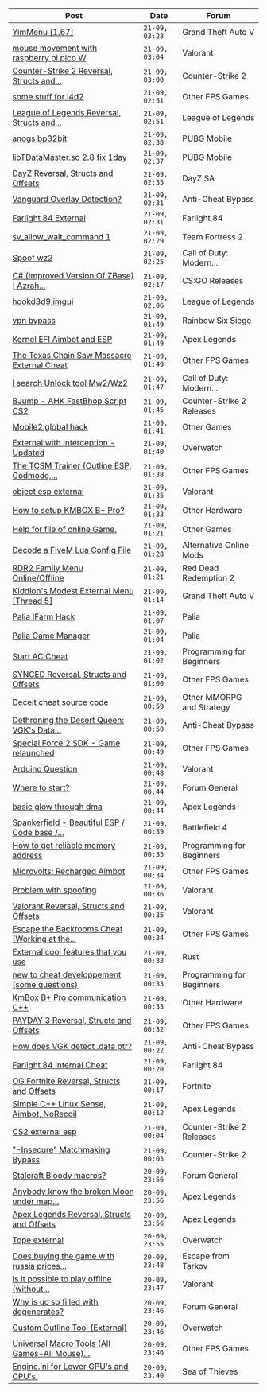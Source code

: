 |Post|Date|Forum|
|----|----|-----|
|[YimMenu \[1.67\]](https://www.unknowncheats.me/forum/grand-theft-auto-v/476972-yimmenu-1-67-a.html)|`21-09, 03:23`|Grand Theft Auto V|
|[mouse movement with raspberry pi pico W](https://www.unknowncheats.me/forum/valorant/602459-mouse-movement-raspberry-pi-pico.html)|`21-09, 03:04`|Valorant|
|[Counter-Strike 2 Reversal, Structs and...](https://www.unknowncheats.me/forum/counter-strike-2-a/576077-counter-strike-2-reversal-structs-offsets.html)|`21-09, 03:00`|Counter-Strike 2|
|[some stuff for l4d2](https://www.unknowncheats.me/forum/other-fps-games/181424-stuff-l4d2.html)|`21-09, 02:51`|Other FPS Games|
|[League of Legends Reversal, Structs and...](https://www.unknowncheats.me/forum/league-of-legends/310587-league-legends-reversal-structs-offsets.html)|`21-09, 02:51`|League of Legends|
|[anogs bp32bit](https://www.unknowncheats.me/forum/pubg-mobile/602456-anogs-bp32bit.html)|`21-09, 02:38`|PUBG Mobile|
|[libTDataMaster.so 2.8 fix 1day](https://www.unknowncheats.me/forum/pubg-mobile/602455-libtdatamaster-2-8-fix-1day.html)|`21-09, 02:37`|PUBG Mobile|
|[DayZ Reversal, Structs and Offsets](https://www.unknowncheats.me/forum/dayz-sa/104269-dayz-reversal-structs-offsets.html)|`21-09, 02:35`|DayZ SA|
|[Vanguard Overlay Detection?](https://www.unknowncheats.me/forum/anti-cheat-bypass/602427-vanguard-overlay-detection.html)|`21-09, 02:31`|Anti-Cheat Bypass|
|[Farlight 84 External](https://www.unknowncheats.me/forum/farlight-84-a/598853-farlight-84-external.html)|`21-09, 02:31`|Farlight 84|
|[sv_allow_wait_command 1](https://www.unknowncheats.me/forum/team-fortress-2-a/602453-sv_allow_wait_command-1-a.html)|`21-09, 02:29`|Team Fortress 2|
|[Spoof wz2](https://www.unknowncheats.me/forum/call-of-duty-modern-warfare-ii/602452-spoof-wz2.html)|`21-09, 02:25`|Call of Duty: Modern...|
|[C# (Improved Version Of ZBase) \| Azrah...](https://www.unknowncheats.me/forum/cs-go-releases/601132-improved-version-zbase-azrah-external-csgo.html)|`21-09, 02:17`|CS:GO Releases|
|[hookd3d9,imgui](https://www.unknowncheats.me/forum/league-of-legends/602451-hookd3d9-imgui.html)|`21-09, 02:06`|League of Legends|
|[vpn bypass](https://www.unknowncheats.me/forum/rainbow-six-siege/601819-vpn-bypass.html)|`21-09, 01:49`|Rainbow Six Siege|
|[Kernel EFI Aimbot and ESP](https://www.unknowncheats.me/forum/apex-legends/599758-kernel-efi-aimbot-esp.html)|`21-09, 01:49`|Apex Legends|
|[The Texas Chain Saw Massacre External Cheat](https://www.unknowncheats.me/forum/other-fps-games/598162-texas-chain-massacre-external-cheat.html)|`21-09, 01:49`|Other FPS Games|
|[I search Unlock tool Mw2/Wz2](https://www.unknowncheats.me/forum/call-of-duty-modern-warfare-ii/602220-search-unlock-tool-mw2-wz2.html)|`21-09, 01:47`|Call of Duty: Modern...|
|[BJump - AHK FastBhop Script CS2](https://www.unknowncheats.me/forum/counter-strike-2-releases/602121-bjump-ahk-fastbhop-script-cs2.html)|`21-09, 01:45`|Counter-Strike 2 Releases|
|[Mobile2.global hack](https://www.unknowncheats.me/forum/other-games/592815-mobile2-global-hack.html)|`21-09, 01:41`|Other Games|
|[External with Interception - Updated](https://www.unknowncheats.me/forum/overwatch/602195-external-interception-updated.html)|`21-09, 01:40`|Overwatch|
|[The TCSM Trainer (Outline ESP, Godmode,...](https://www.unknowncheats.me/forum/other-fps-games/598623-tcsm-trainer-outline-esp-godmode-invisible.html)|`21-09, 01:38`|Other FPS Games|
|[object esp external](https://www.unknowncheats.me/forum/valorant/602448-object-esp-external.html)|`21-09, 01:35`|Valorant|
|[How to setup KMBOX B+ Pro?](https://www.unknowncheats.me/forum/other-hardware/602447-setup-kmbox-pro.html)|`21-09, 01:33`|Other Hardware|
|[Help for file of online Game.](https://www.unknowncheats.me/forum/other-games/602444-help-file-online-game.html)|`21-09, 01:21`|Other Games|
|[Decode a FiveM Lua Config File](https://www.unknowncheats.me/forum/alternative-online-mods/602036-decode-fivem-lua-config-file.html)|`21-09, 01:28`|Alternative Online Mods|
|[RDR2 Family Menu Online/Offline](https://www.unknowncheats.me/forum/red-dead-redemption-2-a/600867-rdr2-family-menu-online-offline.html)|`21-09, 01:21`|Red Dead Redemption 2|
|[Kiddion's Modest External Menu \[Thread 5\]](https://www.unknowncheats.me/forum/grand-theft-auto-v/576854-kiddions-modest-external-menu-thread-5-a.html)|`21-09, 01:14`|Grand Theft Auto V|
|[Palia IFarm Hack](https://www.unknowncheats.me/forum/palia/598069-palia-ifarm-hack.html)|`21-09, 01:07`|Palia|
|[Palia Game Manager](https://www.unknowncheats.me/forum/palia/600918-palia-game-manager.html)|`21-09, 01:04`|Palia|
|[Start AC Cheat](https://www.unknowncheats.me/forum/programming-for-beginners/602231-start-ac-cheat.html)|`21-09, 01:02`|Programming for Beginners|
|[SYNCED Reversal, Structs and Offsets](https://www.unknowncheats.me/forum/other-fps-games/507412-synced-reversal-structs-offsets.html)|`21-09, 01:00`|Other FPS Games|
|[Deceit cheat source code](https://www.unknowncheats.me/forum/other-mmorpg-and-strategy/592293-deceit-cheat-source-code.html)|`21-09, 00:59`|Other MMORPG and Strategy|
|[Dethroning the Desert Queen: VGK's Data...](https://www.unknowncheats.me/forum/anti-cheat-bypass/600527-dethroning-desert-queen-vgks-data-pointer-hook-detection.html)|`21-09, 00:50`|Anti-Cheat Bypass|
|[Special Force 2 SDK - Game relaunched](https://www.unknowncheats.me/forum/other-fps-games/602372-special-force-2-sdk-game-relaunched.html)|`21-09, 00:49`|Other FPS Games|
|[Arduino Question](https://www.unknowncheats.me/forum/valorant/602440-arduino-question.html)|`21-09, 00:48`|Valorant|
|[Where to start?](https://www.unknowncheats.me/forum/forum-general/601553-start.html)|`21-09, 00:44`|Forum General|
|[basic glow through dma](https://www.unknowncheats.me/forum/apex-legends/561017-basic-glow-dma.html)|`21-09, 00:44`|Apex Legends|
|[Spankerfield - Beautiful ESP / Code base /...](https://www.unknowncheats.me/forum/battlefield-4-a/493695-spankerfield-beautiful-esp-code-base-clean-screenshots.html)|`21-09, 00:39`|Battlefield 4|
|[How to get reliable memory address](https://www.unknowncheats.me/forum/programming-for-beginners/602437-reliable-memory-address.html)|`21-09, 00:35`|Programming for Beginners|
|[Microvolts: Recharged Aimbot](https://www.unknowncheats.me/forum/other-fps-games/601027-microvolts-recharged-aimbot.html)|`21-09, 00:34`|Other FPS Games|
|[Problem with spoofing](https://www.unknowncheats.me/forum/valorant/602408-spoofing.html)|`21-09, 00:36`|Valorant|
|[Valorant Reversal, Structs and Offsets](https://www.unknowncheats.me/forum/valorant/385792-valorant-reversal-structs-offsets.html)|`21-09, 00:35`|Valorant|
|[Escape the Backrooms Cheat (Working at the...](https://www.unknowncheats.me/forum/other-fps-games/601861-escape-backrooms-cheat-date-release.html)|`21-09, 00:34`|Other FPS Games|
|[External cool features that you use](https://www.unknowncheats.me/forum/rust/597921-external-cool-features.html)|`21-09, 00:33`|Rust|
|[new to cheat developpement (some questions)](https://www.unknowncheats.me/forum/programming-for-beginners/601468-cheat-developpement-questions.html)|`21-09, 00:33`|Programming for Beginners|
|[KmBox B+ Pro communication C++](https://www.unknowncheats.me/forum/other-hardware/579063-kmbox-pro-communication.html)|`21-09, 00:33`|Other Hardware|
|[PAYDAY 3 Reversal, Structs and Offsets](https://www.unknowncheats.me/forum/other-fps-games/601253-payday-3-reversal-structs-offsets.html)|`21-09, 00:32`|Other FPS Games|
|[How does VGK detect .data ptr?](https://www.unknowncheats.me/forum/anti-cheat-bypass/602391-vgk-detect-data-ptr.html)|`21-09, 00:22`|Anti-Cheat Bypass|
|[Farlight 84 Internal Cheat](https://www.unknowncheats.me/forum/farlight-84-a/595407-farlight-84-internal-cheat.html)|`21-09, 00:20`|Farlight 84|
|[OG Fortnite Reversal, Structs and Offsets](https://www.unknowncheats.me/forum/fortnite/596138-og-fortnite-reversal-structs-offsets.html)|`21-09, 00:17`|Fortnite|
|[Simple C++ Linux Sense, Aimbot, NoRecoil](https://www.unknowncheats.me/forum/apex-legends/515784-simple-linux-sense-aimbot-norecoil.html)|`21-09, 00:12`|Apex Legends|
|[CS2 external esp](https://www.unknowncheats.me/forum/counter-strike-2-releases/600259-cs2-external-esp.html)|`21-09, 00:04`|Counter-Strike 2 Releases|
|["-Insecure" Matchmaking Bypass](https://www.unknowncheats.me/forum/counter-strike-2-a/602126-insecure-matchmaking-bypass.html)|`21-09, 00:03`|Counter-Strike 2|
|[Stalcraft Bloody macros?](https://www.unknowncheats.me/forum/forum-general/602435-stalcraft-bloody-macros.html)|`20-09, 23:56`|Forum General|
|[Anybody know the broken Moon under map...](https://www.unknowncheats.me/forum/apex-legends/601990-broken-moon-map-glitch.html)|`20-09, 23:56`|Apex Legends|
|[Apex Legends Reversal, Structs and Offsets](https://www.unknowncheats.me/forum/apex-legends/319804-apex-legends-reversal-structs-offsets.html)|`20-09, 23:56`|Apex Legends|
|[Tope external](https://www.unknowncheats.me/forum/overwatch/598494-tope-external.html)|`20-09, 23:55`|Overwatch|
|[Does buying the game with russia prices...](https://www.unknowncheats.me/forum/escape-from-tarkov/518072-buying-game-russia-prices.html)|`20-09, 23:48`|Escape from Tarkov|
|[Is it possible to play offline (without...](https://www.unknowncheats.me/forum/valorant/602430-play-offline-vanguard.html)|`20-09, 23:47`|Valorant|
|[Why is uc so filled with degenerates?](https://www.unknowncheats.me/forum/forum-general/599722-uc-filled-degenerates.html)|`20-09, 23:46`|Forum General|
|[Custom Outline Tool (External)](https://www.unknowncheats.me/forum/overwatch/591882-custom-outline-tool-external.html)|`20-09, 23:46`|Overwatch|
|[Universal Macro Tools (All Games-All Mouse)...](https://www.unknowncheats.me/forum/other-fps-games/369416-universal-macro-tools-games-mouse-norecoil-rapidfire.html)|`20-09, 23:46`|Other FPS Games|
|[Engine.ini for Lower GPU's and CPU's.](https://www.unknowncheats.me/forum/sea-of-thieves/471515-engine-ini-lower-gpus-cpus.html)|`20-09, 23:40`|Sea of Thieves|
